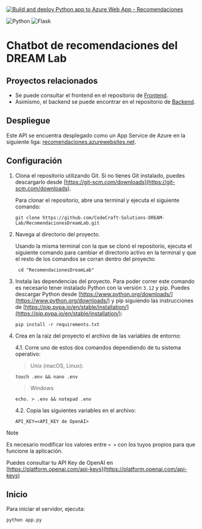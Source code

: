 [![Build and deploy Python app to Azure Web App - Recomendaciones](https://github.com/CodeCraft-Solutions-DREAM-Lab/RecomendacionesDreamLab/actions/workflows/main_recomendaciones.yml/badge.svg)](https://github.com/CodeCraft-Solutions-DREAM-Lab/RecomendacionesDreamLab/actions/workflows/main_recomendaciones.yml)

![Python](https://img.shields.io/badge/python-3670A0?style=for-the-badge&logo=python&logoColor=ffdd54) ![Flask](https://img.shields.io/badge/flask-%23000.svg?style=for-the-badge&logo=flask&logoColor=white)

# Chatbot de recomendaciones del DREAM Lab

## Proyectos relacionados

-   Se puede consultar el frontend en el repositorio de [Frontend](https://github.com/CodeCraft-Solutions-DREAM-Lab/Front-End).
-   Asimismo, el backend se puede encontrar en el repositorio de [Backend](https://github.com/CodeCraft-Solutions-DREAM-Lab/Back-End).

## Despliegue

Este API se encuentra desplegado como un App Service de Azure en la siguiente liga: [recomendaciones.azurewebsites.net](recomendaciones.azurewebsites.net).

## Configuración

1. Clona el repositorio utilizando Git. Si no tienes Git instalado, puedes descargarlo desde [https://git-scm.com/downloads](https://git-scm.com/downloads).

    Para clonar el repositorio, abre una terminal y ejecuta el siguiente comando:

    ```
    git clone https://github.com/CodeCraft-Solutions-DREAM-Lab/RecomendacionesDreamLab.git
    ```

2. Navega al directorio del proyecto.

    Usando la misma terminal con la que se clonó el repositorio, ejecuta el siguiente comando para cambiar el directorio activo en la terminal y que el resto de los comandos se corran dentro del proyecto:

    ```
     cd "RecomendacionesDreamLab"
    ```

3. Instala las dependencias del proyecto. Para poder correr este comando es necesario tener instalado Python con la versión `3.12` y pip. Puedes descargar Python desde [https://www.python.org/downloads/](https://www.python.org/downloads/) y pip siguiendo las instrucciones de [https://pip.pypa.io/en/stable/installation/](https://pip.pypa.io/en/stable/installation/):

    ```
    pip install -r requirements.txt
    ```

4. Crea en la raiz del proyecto el archivo de las variables de entorno:

    4.1. Corre uno de estos dos comandos dependiendo de tu sistema operativo:

    > Unix (macOS, Linux):

    ```
    touch .env && nano .env
    ```

    > Windows

    ```
    echo. > .env && notepad .env
    ```

    4.2. Copia las siguientes variables en el archivo:

    ```
    API_KEY=<API_KEY de OpenAI>
    ```

> [!NOTE]
> Es necesario modificar los valores entre `< >` con los tuyos propios para que funcione la aplicación.
>
> Puedes consultar tu API Key de OpenAI en [https://platform.openai.com/api-keys](https://platform.openai.com/api-keys)

## Inicio

Para iniciar el servidor, ejecuta:

```
python app.py
```
